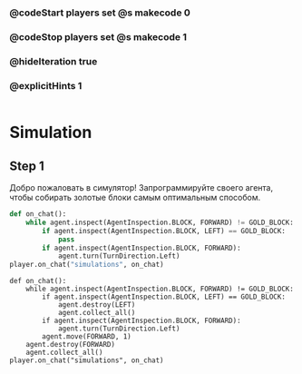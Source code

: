 ### @codeStart players set @s makecode 0
### @codeStop players set @s makecode 1

### @hideIteration true 
### @explicitHints 1

```python
```
# Simulation  

## Step 1
Добро пожаловать в симулятор! Запрограммируйте своего агента, чтобы собирать золотые блоки самым оптимальным способом.

```python
def on_chat():
    while agent.inspect(AgentInspection.BLOCK, FORWARD) != GOLD_BLOCK:
        if agent.inspect(AgentInspection.BLOCK, LEFT) == GOLD_BLOCK:
            pass
        if agent.inspect(AgentInspection.BLOCK, FORWARD):
            agent.turn(TurnDirection.Left)            
player.on_chat("simulations", on_chat)
```
```ghost
def on_chat():
    while agent.inspect(AgentInspection.BLOCK, FORWARD) != GOLD_BLOCK:
        if agent.inspect(AgentInspection.BLOCK, LEFT) == GOLD_BLOCK:
            agent.destroy(LEFT)
            agent.collect_all()
        if agent.inspect(AgentInspection.BLOCK, FORWARD):
            agent.turn(TurnDirection.Left)
        agent.move(FORWARD, 1)
    agent.destroy(FORWARD)
    agent.collect_all()
player.on_chat("simulations", on_chat)

```
